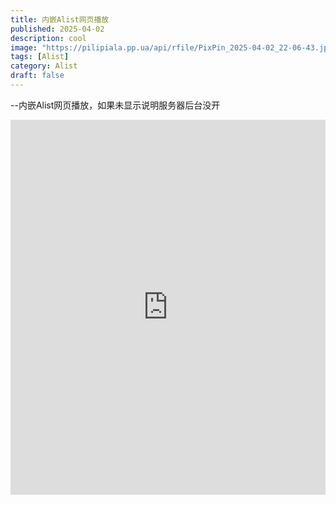 ```yaml
---
title: 内嵌Alist网页播放
published: 2025-04-02
description: cool
image: "https://pilipiala.pp.ua/api/rfile/PixPin_2025-04-02_22-06-43.jpg"
tags: [Alist]
category: Alist
draft: false
---
```


--内嵌Alist网页播放，如果未显示说明服务器后台没开
<iframe src="https://myalist.hk1.sian.one/%E5%AD%98%E5%82%A8%E6%A1%B6B%2010G/%E5%93%94%E5%93%A9%E5%90%A7%E5%95%A6/%E5%BC%A0%E6%9D%B0%20-%20%E5%90%AC.flac" allowfullscreen width="100%" height="600px" frameborder="0"></iframe>
